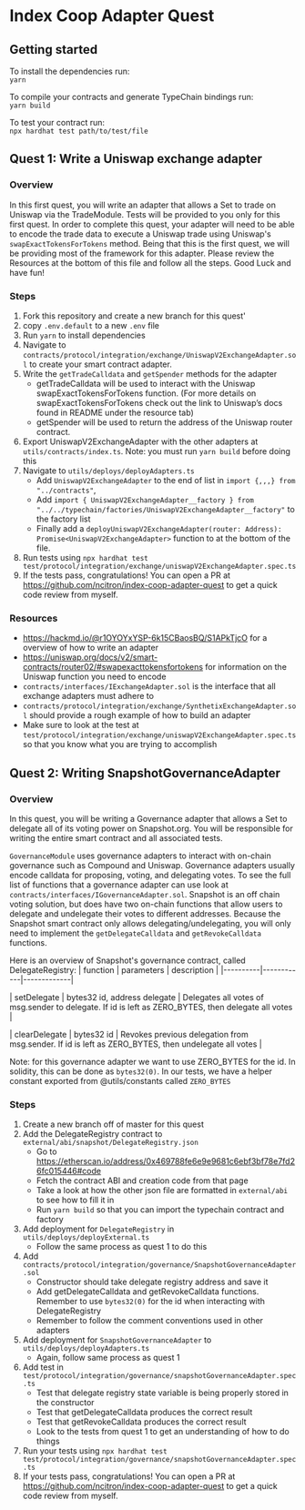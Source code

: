 # Index Coop Adapter Quest

## Getting started
To install the dependencies run:  
`yarn`

To compile your contracts and generate TypeChain bindings run:  
`yarn build`

To test your contract run:  
`npx hardhat test path/to/test/file`

## Quest 1: Write a Uniswap exchange adapter
### Overview
In this first quest, you will write an adapter that allows a Set to trade on Uniswap via the TradeModule. Tests will be provided to you only for this first quest. In order to complete this quest, your adapter will need to be able to encode the trade data to execute a Uniswap trade using Uniswap's `swapExactTokensForTokens` method. Being that this is the first quest, we will be providing most of the framework for this adapter. Please review the Resources at the bottom of this file and follow all the steps. Good Luck and have fun! 

### Steps
1. Fork this repository and create a new branch for this quest'
2. copy `.env.default` to a new `.env` file
3. Run `yarn` to install dependencies
4. Navigate to `contracts/protocol/integration/exchange/UniswapV2ExchangeAdapter.sol` to create your smart contract adapter.
5. Write the `getTradeCalldata` and `getSpender` methods for the adapter
    - getTradeCalldata will be used to interact with the Uniswap swapExactTokensForTokens function. 
    (For more details on swapExactTokensForTokens check out the link to Uniswap’s docs found in README under the resource tab)
    - getSpender will be used to return the address of the Uniswap router contract. 
6. Export UniswapV2ExchangeAdapter with the other adapters at `utils/contracts/index.ts`. Note: you must run `yarn build` before doing this
7. Navigate to `utils/deploys/deployAdapters.ts`
    - Add `UniswapV2ExchangeAdapter` to the end of list in `import {,,,} from "../contracts"`, 
    - Add `import { UniswapV2ExchangeAdapter__factory } from "../../typechain/factories/UniswapV2ExchangeAdapter__factory"` to the factory list 
    - Finally add a `deployUniswapV2ExchangeAdapter(router: Address): Promise<UniswapV2ExchangeAdapter>` function to at the bottom of the file. 
8. Run tests using `npx hardhat test test/protocol/integration/exchange/uniswapV2ExchangeAdapter.spec.ts`
9. If the tests pass, congratulations! You can open a PR at https://github.com/ncitron/index-coop-adapter-quest to get a quick code review from myself.


### Resources
- https://hackmd.io/@r1OYOYxYSP-6k15CBaosBQ/S1APkTjcO for a overview of how to write an adapter
- https://uniswap.org/docs/v2/smart-contracts/router02/#swapexacttokensfortokens for information on the Uniswap function you need to encode
- `contracts/interfaces/IExchangeAdapter.sol` is the interface that all exchange adapters must adhere to
- `contracts/protocol/integration/exchange/SynthetixExchangeAdapter.sol` should provide a rough example of how to build an adapter
- Make sure to look at the test at `test/protocol/integration/exchange/uniswapV2ExchangeAdapter.spec.ts` so that you know what you are trying to accomplish

## Quest 2: Writing SnapshotGovernanceAdapter
### Overview
In this quest, you will be writing a Governance adapter that allows a Set to delegate all of its voting power on Snapshot.org. You will be responsible for writing the entire smart contract and all associated tests.

`GovernanceModule` uses governance adapters to interact with on-chain governance such as Compound and Uniswap. Governance adapters usually encode calldata for proposing, voting, and delegating votes. To see the full list of functions that a governance adapter can use look at `contracts/interfaces/IGovernanceAdapter.sol`. Snapshot is an off chain voting solution, but does have two on-chain functions that allow users to delegate and undelegate their votes to different addresses. Because the Snapshot smart contract only allows delegating/undelegating, you will only need to implement the `getDelegateCalldata` and `getRevokeCalldata` functions.

Here is an overview of Snapshot's governance contract, called DelegateRegistry:
| function | parameters | description |
|----------|------------|-------------|

| setDelegate | bytes32 id, address delegate | Delegates all votes of msg.sender to delegate. If id is left as ZERO_BYTES, then delegate all votes |

| clearDelegate | bytes32 id | Revokes previous delegation from msg.sender. If id is left as ZERO_BYTES, then undelegate all votes |

Note: for this governance adapter we want to use ZERO_BYTES for the id. In solidity, this can be done as `bytes32(0)`. In our tests, we have a helper constant exported from @utils/constants called `ZERO_BYTES`

### Steps
1. Create a new branch off of master for this quest
2. Add the DelegateRegistry contract to `external/abi/snapshot/DelegateRegistry.json`
    - Go to https://etherscan.io/address/0x469788fe6e9e9681c6ebf3bf78e7fd26fc015446#code
    - Fetch the contract ABI and creation code from that page
    - Take a look at how the other json file are formatted in `external/abi` to see how to fill it in
    - Run `yarn build` so that you can import the typechain contract and factory
3. Add deployment for `DelegateRegistry` in `utils/deploys/deployExternal.ts`
    - Follow the same process as quest 1 to do this
4. Add `contracts/protocol/integration/governance/SnapshotGovernanceAdapter.sol`
    - Constructor should take delegate registry address and save it
    - Add getDelegateCalldata and getRevokeCalldata functions. Remember to use `bytes32(0)` for the id when interacting with DelegateRegistry
    - Remember to follow the comment conventions used in other adapters
5. Add deployment for `SnapshotGovernanceAdapter` to `utils/deploys/deployAdapters.ts`
    - Again, follow same process as quest 1
6. Add test in `test/protocol/integration/governance/snapshotGovernanceAdapter.spec.ts`
    - Test that delegate registry state variable is being properly stored in the constructor
    - Test that getDelegateCalldata produces the correct result
    - Test that getRevokeCalldata produces the correct result
    - Look to the tests from quest 1 to get an understanding of how to do things
7. Run your tests using `npx hardhat test test/protocol/integration/governance/snapshotGovernanceAdapter.spec.ts`
8. If your tests pass, congratulations! You can open a PR at https://github.com/ncitron/index-coop-adapter-quest to get a quick code review from myself.
